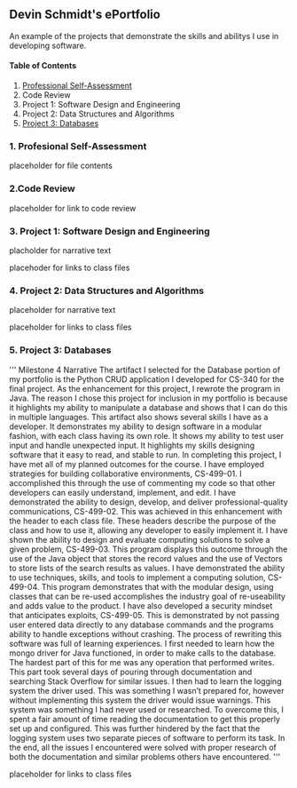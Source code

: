 ## Devin Schmidt's ePortfolio

An example of the projects that demonstrate the skills and abilitys I use in developing software.

#### Table of Contents
1.	[Professional Self-Assessment](https://github.com/DevS71/DevS71.github.io/index.md#-1-Professional-Self-Assessment)
2.	Code Review
3.	Project 1: Software Design and Engineering
4.	Project 2: Data Structures and Algorithms
5.	[Project 3: Databases](https://devs71.github.io#5-project-3-databases)

### 1. Profesional Self-Assessment
placeholder for file contents


### 2.Code Review
placeholder for link to code review

### 3. Project 1: Software Design and Engineering
placholder for narrative text

placehoder for links to class files

### 4. Project 2: Data Structures and Algorithms
placeholder for narrative text

placeholder for links to class files

### 5. Project 3: Databases
'''
Milestone 4 Narrative
The artifact I selected for the Database portion of my portfolio is the Python CRUD application I developed for CS-340 for the final project. As the enhancement for this project, I rewrote the program in Java. The reason I chose this project for inclusion in my portfolio is because it highlights my ability to manipulate a database and shows that I can do this in multiple languages. This artifact also shows several skills I have as a developer. It demonstrates my ability to design software in a modular fashion, with each class having its own role. It shows my ability to test user input and handle unexpected input. It highlights my skills designing software that it easy to read, and stable to run.
In completing this project, I have met all of my planned outcomes for the course. I have employed strategies for building collaborative environments, CS-499-01. I accomplished this through the use of commenting my code so that other developers can easily understand, implement, and edit. I have demonstrated the ability to design, develop, and deliver professional-quality communications, CS-499-02. This was achieved in this enhancement with the header to each class file. These headers describe the purpose of the class and how to use it, allowing any developer to easily implement it. I have shown the ability to design and evaluate computing solutions to solve a given problem, CS-499-03. This program displays this outcome through the use of the Java object that stores the record values and the use of Vectors to store lists of the search results as values. I have demonstrated the ability to use techniques, skills, and tools to implement a computing solution, CS-499-04. This program demonstrates that with the modular design, using classes that can be re-used accomplishes the industry goal of re-useability and adds value to the product. I have also developed a security mindset that anticipates exploits, CS-499-05. This is demonstrated by not passing user entered data directly to any database commands and the programs ability to handle exceptions without crashing. 
The process of rewriting this software was full of learning experiences. I first needed to learn how the mongo driver for Java functioned, in order to make calls to the database. The hardest part of this for me was any operation that performed writes. This part took several days of pouring through documentation and searching Stack Overflow for similar issues. I then had to learn the logging system the driver used. This was something I wasn’t prepared for, however without implementing this system the driver would issue warnings. This system was something I had never used or researched. To overcome this, I spent a fair amount of time reading the documentation to get this properly set up and configured. This was further hindered by the fact that the logging system uses two separate pieces of software to perform its task. In the end, all the issues I encountered were solved with proper research of both the documentation and similar problems others have encountered. 
'''


placeholder for links to class files

